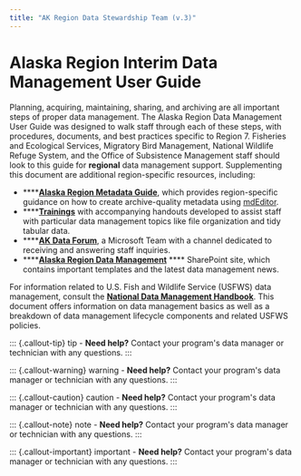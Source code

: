 ```yaml
---
title: "AK Region Data Stewardship Team (v.3)"
---
```


# Alaska Region Interim Data Management User Guide

Planning, acquiring, maintaining, sharing, and archiving are all important steps of proper data management. The Alaska Region Data Management User Guide was designed to walk staff through each of these steps, with procedures, documents, and best practices specific to Region 7. Fisheries and Ecological Services, Migratory Bird Management, National Wildlife Refuge System, and the Office of Subsistence Management staff should look to this guide for **regional** data management support. Supplementing this document are additional region-specific resources, including:

* ****[**Alaska Region Metadata Guide**](https://doi.org/10.7944/P9S972WM), which provides region-specific guidance on how to create archive-quality metadata using [mdEditor](https://www.mdeditor.org/).
* ****[**Trainings**](https://doimspp.sharepoint.com/sites/fws-ak-data-forum/SitePages/Alaska-Data-Management-Training.aspx) with accompanying handouts developed to assist staff with particular data management topics like file organization and tidy tabular data.
* ****[**AK Data Forum**](https://teams.microsoft.com/l/team/19%3aDOALAy1dGUC9Hf2LrdHW8tyL438XvRuD4h3SeMCOnzQ1%40thread.tacv2/conversations?groupId=30e71f75-c08f-484a-b64a-f08f4e3af34f\&tenantId=0693b5ba-4b18-4d7b-9341-f32f400a5494), a Microsoft Team with a channel dedicated to receiving and answering staff inquiries.
* ****[**Alaska Region Data Management**](https://doimspp.sharepoint.com/sites/fws-FF07S00000-data) **** SharePoint site, which contains important templates and the latest data management news.

For information related to U.S. Fish and Wildlife Service (USFWS) data management, consult the [**National Data Management Handbook**](https://doimspp.sharepoint.com/:b/r/sites/fws-data/Shared%20Documents/DataManagementHandbook.pdf?csf=1\&web=1\&e=wGT4M3). This document offers information on data management basics as well as a breakdown of data management lifecycle components and related USFWS policies.

::: {.callout-tip}
tip - **Need help?** Contact your program's data manager or technician with any questions.
:::

::: {.callout-warning}
warning - **Need help?** Contact your program's data manager or technician with any questions.
:::

::: {.callout-caution}
caution - **Need help?** Contact your program's data manager or technician with any questions.
:::

::: {.callout-note}
note - **Need help?** Contact your program's data manager or technician with any questions.
:::

::: {.callout-important}
important - **Need help?** Contact your program's data manager or technician with any questions.
:::
